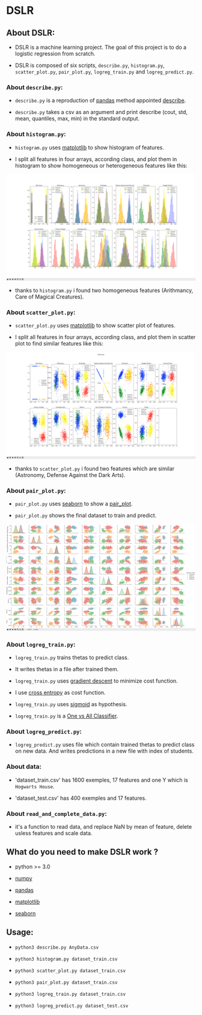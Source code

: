 # DSLR

## About DSLR:

* DSLR is a machine learning project. The goal of this project is to do a logistic regression from scratch.

* DSLR is composed of six scripts, `describe.py`, `histogram.py`, `scatter_plot.py`, `pair_plot.py`, `logreg_train.py` and `logreg_predict.py`.

### About `describe.py`:

* `describe.py` is a reproduction of [pandas](https://pandas.pydata.org/) method appointed [describe](https://pandas.pydata.org/pandas-docs/stable/generated/pandas.DataFrame.describe.html).

* `describe.py` takes a csv as an argument and print describe (cout, std, mean, quantiles, max, min) in the standard output.

### About `histogram.py`:

* `histogram.py` uses [matplotlib](https://matplotlib.org/) to show histogram of features.

* I split all features in four arrays, according class, and plot them in histogram to show homogeneous or heterogeneous features 
like this: 

![Histogram:](histogram_scatter_plot_pair_plot/histo.png)

* thanks to `histogram.py` i found two homogeneous features (Arithmancy, Care of Magical Creatures).

### About `scatter_plot.py`:

* `scatter_plot.py` uses [matplotlib](https://matplotlib.org/) to show scatter plot of features.

* I split all features in four arrays, according class, and plot them in scatter plot to find similar features like this:

![scatter_plot](histogram_scatter_plot_pair_plot/scatter_plot.png)

* thanks to `scatter_plot.py` i found two features which are similar (Astronomy, Defense Against the Dark Arts).

### About `pair_plot.py`:

* `pair_plot.py` uses [seaborn](https://seaborn.pydata.org/) to show a [pair_plot](https://seaborn.pydata.org/generated/seaborn.pairplot.html).

* `pair_plot.py` shows the final dataset to train and predict.

![pair_plot](histogram_scatter_plot_pair_plot/pair_plot.png)

### About `logreg_train.py`:

* `logreg_train.py` trains thetas to predict class.

* It writes thetas in a file after trained them.

* `logreg_train.py` uses [gradient descent](https://en.wikipedia.org/wiki/Gradient_descent) to minimize cost function.

* I use [cross entropy](https://en.wikipedia.org/wiki/Cross_entropy) as cost function.

* `logreg_train.py` uses [sigmoid](https://en.wikipedia.org/wiki/Sigmoid_function) as hypothesis.

* `logreg_train.py` is a [One vs All Classifier](http://mlwiki.org/index.php/One-vs-All_Classification).

### About `logreg_predict.py`:

* `logreg_predict.py` uses file which contain trained thetas to predict class on new data. And writes predictions in a new file with index of students.

### About data:

* 'dataset_train.csv' has 1600 exemples, 17 features and one Y which is `Hogwarts House`.

* 'dataset_test.csv' has 400 exemples and 17 features.

### About `read_and_complete_data.py`:

* it's a function to read data, and replace NaN by mean of feature, delete usless features and scale data.

## What do you need to make DSLR work ?

* python >= 3.0

* [numpy](http://www.numpy.org/)

* [pandas](https://pandas.pydata.org/)

* [matplotlib](https://matplotlib.org/)

* [seaborn](https://seaborn.pydata.org/)

## Usage:

* `python3 describe.py AnyData.csv`

* `python3 histogram.py dataset_train.csv`

* `python3 scatter_plot.py dataset_train.csv`

* `python3 pair_plot.py dataset_train.csv`

* `python3 logreg_train.py dataset_train.csv`

* `python3 logreg_predict.py dataset_test.csv`
